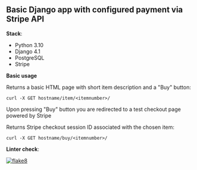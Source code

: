 ## Basic Django app with configured payment via Stripe API

 **Stack**:
+ Python 3.10
+ Django 4.1
+ PostgreSQL
+ Stripe

**Basic usage**

Returns a basic HTML page with short item description and a "Buy" button:

`curl -X GET hostname/item/<itemnumber>/`

Upon pressing "Buy" button you are redirected to a test checkout page powered by Stripe

Returns Stripe checkout session ID associated with the chosen item:

`curl -X GET hostname/buy/<itemnumber>/`

**Linter check**:

[![flake8](https://github.com/Polyrom/stripe_payment_test/actions/workflows/flake8.yml/badge.svg)](https://github.com/Polyrom/stripe_payment_test/actions/workflows/flake8.yml)